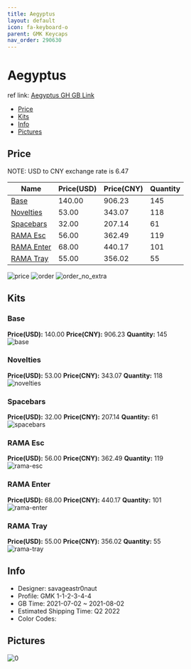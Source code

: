 ```yaml
---
title: Aegyptus 
layout: default
icon: fa-keyboard-o
parent: GMK Keycaps
nav_order: 290630
---
```


# Aegyptus 

ref link: [Aegyptus GH GB Link](https://geekhack.org/index.php?topic=113633.0)

* [Price](#price)
* [Kits](#kits)
* [Info](#info)
* [Pictures](#pictures)

## Price

NOTE: USD to CNY exchange rate is 6.47

| Name          | Price(USD)   |  Price(CNY) | Quantity |
| ------------- | ------------ |  ---------- | -------- |
|[Base](#base)|140.00|906.23|145|
|[Novelties](#novelties)|53.00|343.07|118|
|[Spacebars](#spacebars)|32.00|207.14|61|
|[RAMA Esc](#rama-esc)|56.00|362.49|119|
|[RAMA Enter](#rama-enter)|68.00|440.17|101|
|[RAMA Tray](#rama-tray)|55.00|356.02|55|

<img src="{{ 'assets/images/gmk-keycaps/Aegyptus/price.png' | relative_url }}" alt="price" class="image featured">
<img src="{{ 'assets/images/gmk-keycaps/Aegyptus/order.png' | relative_url }}" alt="order" class="image featured">
<img src="{{ 'assets/images/gmk-keycaps/Aegyptus/order_no_extra.png' | relative_url }}" alt="order_no_extra" class="image featured">

## Kits
### Base  
**Price(USD):** 140.00	**Price(CNY):** 906.23	**Quantity:** 145  
<img src="{{ 'assets/images/gmk-keycaps/Aegyptus/kits_pics/base.jpg' | relative_url }}" alt="base" class="image featured">

### Novelties  
**Price(USD):** 53.00	**Price(CNY):** 343.07	**Quantity:** 118  
<img src="{{ 'assets/images/gmk-keycaps/Aegyptus/kits_pics/novelties.jpg' | relative_url }}" alt="novelties" class="image featured">

### Spacebars  
**Price(USD):** 32.00	**Price(CNY):** 207.14	**Quantity:** 61  
<img src="{{ 'assets/images/gmk-keycaps/Aegyptus/kits_pics/spacebars.jpg' | relative_url }}" alt="spacebars" class="image featured">

### RAMA Esc  
**Price(USD):** 56.00	**Price(CNY):** 362.49	**Quantity:** 119  
<img src="{{ 'assets/images/gmk-keycaps/Aegyptus/kits_pics/rama-esc.png' | relative_url }}" alt="rama-esc" class="image featured">

### RAMA Enter  
**Price(USD):** 68.00	**Price(CNY):** 440.17	**Quantity:** 101  
<img src="{{ 'assets/images/gmk-keycaps/Aegyptus/kits_pics/rama-enter.png' | relative_url }}" alt="rama-enter" class="image featured">

### RAMA Tray  
**Price(USD):** 55.00	**Price(CNY):** 356.02	**Quantity:** 55  
<img src="{{ 'assets/images/gmk-keycaps/Aegyptus/kits_pics/rama-tray.png' | relative_url }}" alt="rama-tray" class="image featured">

## Info
* Designer: savageastr0naut  
* Profile: GMK 1-1-2-3-4-4  
* GB Time: 2021-07-02 ~ 2021-08-02  
* Estimated Shipping Time: Q2 2022  
* Color Codes:  


## Pictures  
<img src="{{ 'assets/images/gmk-keycaps/Aegyptus/rendering_pics/0.png' | relative_url }}" alt="0" class="image featured">
